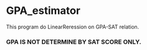 # GPA_estimator

This program do LinearReression on GPA-SAT relation.

### GPA IS NOT DETERMINE BY SAT SCORE ONLY. ###

